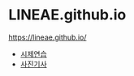 # LINEAE.github.io

https://lineae.github.io/
* [시제연습](https://lineae.github.io/tensePractice.html)
* [사진기사](https://lineae.github.io/imageArticle.html)